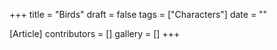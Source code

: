 +++
title = "Birds"
draft = false
tags = ["Characters"]
date = ""

[Article]
contributors = []
gallery = []
+++